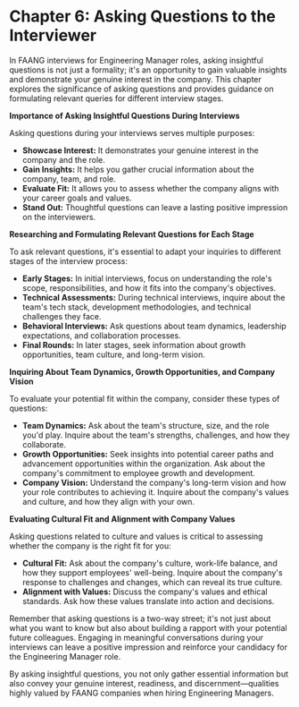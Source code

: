 # Chapter 6: Asking Questions to the Interviewer

In FAANG interviews for Engineering Manager roles, asking insightful questions is not just a formality; it's an opportunity to gain valuable insights and demonstrate your genuine interest in the company. This chapter explores the significance of asking questions and provides guidance on formulating relevant queries for different interview stages.

**Importance of Asking Insightful Questions During Interviews**

Asking questions during your interviews serves multiple purposes:

- **Showcase Interest:** It demonstrates your genuine interest in the company and the role.
- **Gain Insights:** It helps you gather crucial information about the company, team, and role.
- **Evaluate Fit:** It allows you to assess whether the company aligns with your career goals and values.
- **Stand Out:** Thoughtful questions can leave a lasting positive impression on the interviewers.

**Researching and Formulating Relevant Questions for Each Stage**

To ask relevant questions, it's essential to adapt your inquiries to different stages of the interview process:

- **Early Stages:** In initial interviews, focus on understanding the role's scope, responsibilities, and how it fits into the company's objectives.
- **Technical Assessments:** During technical interviews, inquire about the team's tech stack, development methodologies, and technical challenges they face.
- **Behavioral Interviews:** Ask questions about team dynamics, leadership expectations, and collaboration processes.
- **Final Rounds:** In later stages, seek information about growth opportunities, team culture, and long-term vision.

**Inquiring About Team Dynamics, Growth Opportunities, and Company Vision**

To evaluate your potential fit within the company, consider these types of questions:

- **Team Dynamics:** Ask about the team's structure, size, and the role you'd play. Inquire about the team's strengths, challenges, and how they collaborate.
- **Growth Opportunities:** Seek insights into potential career paths and advancement opportunities within the organization. Ask about the company's commitment to employee growth and development.
- **Company Vision:** Understand the company's long-term vision and how your role contributes to achieving it. Inquire about the company's values and culture, and how they align with your own.

**Evaluating Cultural Fit and Alignment with Company Values**

Asking questions related to culture and values is critical to assessing whether the company is the right fit for you:

- **Cultural Fit:** Ask about the company's culture, work-life balance, and how they support employees' well-being. Inquire about the company's response to challenges and changes, which can reveal its true culture.
- **Alignment with Values:** Discuss the company's values and ethical standards. Ask how these values translate into action and decisions.

Remember that asking questions is a two-way street; it's not just about what you want to know but also about building a rapport with your potential future colleagues. Engaging in meaningful conversations during your interviews can leave a positive impression and reinforce your candidacy for the Engineering Manager role.

By asking insightful questions, you not only gather essential information but also convey your genuine interest, readiness, and discernment—qualities highly valued by FAANG companies when hiring Engineering Managers.
